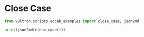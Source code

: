 # Close Case

```python exec="true" idprefix=""
from vultron.scripts.vocab_examples import close_case, json2md

print(json2md(close_case()))
```
